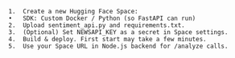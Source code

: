    1.	Create a new Hugging Face Space:
    •	SDK: Custom Docker / Python (so FastAPI can run)
    2.	Upload sentiment_api.py and requirements.txt.
    3.	(Optional) Set NEWSAPI_KEY as a secret in Space settings.
    4.	Build & deploy. First start may take a few minutes.
    5.	Use your Space URL in Node.js backend for /analyze calls.
